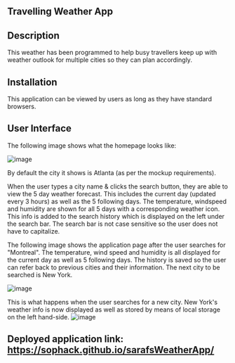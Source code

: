 ## Travelling Weather App

## Description

This weather has been programmed to help busy travellers keep up with weather outlook for multiple cities so they can plan accordingly. 

## Installation 

This application can be viewed by users as long as they have standard browsers.  

## User Interface

The following image shows what the homepage looks like: 

![image](https://user-images.githubusercontent.com/114966651/209246275-e2426f65-95f0-4d43-a484-61613162ff9a.png)

By default the city it shows is Atlanta (as per the mockup requirements). 

When the user types a city name & clicks the search button, they are able to view the 5 day weather forecast. This includes the current day (updated every 3 hours) as well as the 5 following days. The temperature, windspeed and humidity are shown for all 5 days with a corresponding weather icon. This info is added to the search history which is displayed on the left under the search bar. The search bar is not case sensitive so the user does not have to capitalize.   


The following image shows the application page after the user searches for "Montreal". The temperature, wind speed and humidity is all displayed for the current day as well as 5 following days. 
The history is saved so the user can refer back to previous cities and their information. The next city to be searched is New York.

![image](https://user-images.githubusercontent.com/114966651/209248614-c202e25e-8217-4e96-8230-32721d7ddac2.png)


This is what happens when the user searches for a new city. New York's weather info is now displayed as well as stored by means of local storage on the left hand-side. 
![image](https://user-images.githubusercontent.com/114966651/209249794-94b1c71f-9349-4b9c-b327-cf2f43e965be.png)



## Deployed application link: https://sophack.github.io/sarafsWeatherApp/

